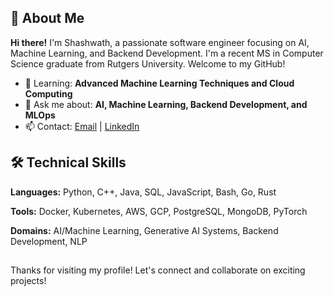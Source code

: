 
<!--
**Shashwath-kumar/Shashwath-kumar** is a ✨ _special_ ✨ repository because its `README.md` (this file) appears on your GitHub profile.
## Hi there 👋

Here are some ideas to get you started:

- 🔭 I’m currently working on ...
- 🌱 I’m currently learning ...
- 👯 I’m looking to collaborate on ...
- 🤔 I’m looking for help with ...
- 💬 Ask me about ...
- 📫 How to reach me: ...
- 😄 Pronouns: ...
- ⚡ Fun fact: ...
-->

## 🌟 About Me

**Hi there!** I'm Shashwath, a passionate software engineer focusing on AI, Machine Learning, and Backend Development. I'm a recent MS in Computer Science graduate from Rutgers University. Welcome to my GitHub!

- 🌱 Learning: **Advanced Machine Learning Techniques and Cloud Computing**
- 💬 Ask me about: **AI, Machine Learning, Backend Development, and MLOps**
- 📫 Contact: [Email](mailto:shashwath457@gmail.com) | [LinkedIn](https://www.linkedin.com/in/shashwath-kumar/)

## 🛠️ Technical Skills

**Languages:** Python, C++, Java, SQL, JavaScript, Bash, Go, Rust

**Tools:** Docker, Kubernetes, AWS, GCP, PostgreSQL, MongoDB, PyTorch

**Domains:** AI/Machine Learning, Generative AI Systems, Backend Development, NLP

## 

Thanks for visiting my profile! Let's connect and collaborate on exciting projects!
